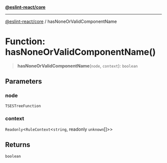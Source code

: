 [**@eslint-react/core**](../README.md)

***

[@eslint-react/core](../README.md) / hasNoneOrValidComponentName

# Function: hasNoneOrValidComponentName()

> **hasNoneOrValidComponentName**(`node`, `context`): `boolean`

## Parameters

### node

`TSESTreeFunction`

### context

`Readonly`\<`RuleContext`\<`string`, readonly `unknown`[]\>\>

## Returns

`boolean`
